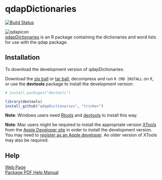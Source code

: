 # qdapDictionaries
[![Build Status](https://travis-ci.org/trinker/qdapDictionaries.png?branch=master)](https://travis-ci.org/trinker/qdapDictionaries)

![qdapicon](https://dl.dropbox.com/u/61803503/qdapicon.png)   
[qdapDictionaries](http://trinker.github.com/qdapDictionaries_dev/) is an R package containing the dictionaries and word lists for use with the qdap package.

## Installation

To download the development version of qdapDictionaries:

Download the [zip ball](https://github.com/trinker/qdapDictionaries/zipball/master) or [tar ball](https://github.com/trinker/qdapDictionaries/tarball/master), decompress and run `R CMD INSTALL` on it, or use the **devtools** package to install the development version:

```r
# install.packages("devtools")

library(devtools)
install_github("qdapDictionaries", "trinker")
```

**Note**: Windows users need [Rtools](http://www.murdoch-sutherland.com/Rtools/) and [devtools](http://CRAN.R-project.org/package=devtools) to install this way.

**Note**: Mac users might be required to install the appropriate version [XTools](https://developer.apple.com/xcode/) from the [Apple Developer site](https://developer.apple.com/) in order to install the development version.  You may need to [register as an Apple developer](https://developer.apple.com/programs/register/).  An older version of XTools may also be required.



## Help
[Web Page](http://trinker.github.com/qdapDictionaries/)    
[Package PDF Help Manual](https://dl.dropbox.com/u/61803503/qdapDictionaries.pdf)   
